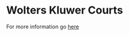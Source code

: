 Wolters Kluwer Courts
==========

For more information go [here](http://vocabulary.wolterskluwer.de/)
